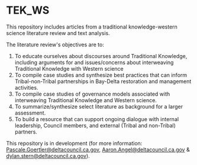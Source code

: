 # TEK_WS

This repository includes articles from a traditional knowledge-western science literature review and text analysis.

The literature review's objectives are to:
1. To educate ourselves about discourses around Traditional Knowledge, including arguments for and issues/concerns about interweaving Traditional Knowledge with Western science
2. To compile case studies and synthesize best practices that can inform Tribal-non-Tribal partnerships in Bay-Delta restoration and management activities.
3. To compile case studies of governance models associated with interweaving Traditional Knowledge and Western science.
4. To summarize/synthesize select literature as background for a larger assessment.
5. To build a resource that can support ongoing dialogue with internal leadership, Council members, and external (Tribal and non-Tribal) partners.

This repository is in development (for more information: Pascale.Goertler@deltacouncil.ca.gov, Aaron.Angel@deltacouncil.ca.gov & dylan.stern@deltacouncil.ca.gov).
